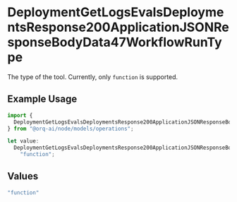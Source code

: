 # DeploymentGetLogsEvalsDeploymentsResponse200ApplicationJSONResponseBodyData47WorkflowRunType

The type of the tool. Currently, only `function` is supported.

## Example Usage

```typescript
import {
  DeploymentGetLogsEvalsDeploymentsResponse200ApplicationJSONResponseBodyData47WorkflowRunType,
} from "@orq-ai/node/models/operations";

let value:
  DeploymentGetLogsEvalsDeploymentsResponse200ApplicationJSONResponseBodyData47WorkflowRunType =
    "function";
```

## Values

```typescript
"function"
```